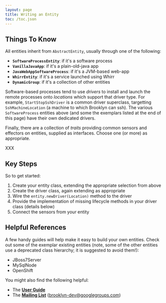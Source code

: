 ```yaml
---
layout: page
title: Writing an Entity
toc: /toc.json
---
```




## Things To Know

All entities inherit from `AbstractEntity`, 
usually through one of the following:

* **`SoftwareProcessEntity`**:  if it's a software process
* **`VanillaJavaApp`**:  if it's a plain-old-java app
* **`JavaWebAppSoftwareProcess`**:  if it's a JVM-based web-app
* **`WhirrEntity`**:  if it's a service launched using Whirr
* **`DynamicGroup`**:  if it's a collection of other entities

Software-based processes tend to use *drivers* to install and
launch the remote processes onto *locations* which support that driver type.
For example, `StartStopSshDriver` is a common driver superclass,
targetting `SshMachineLocation` (a machine to which Brooklyn can ssh).
The various `SoftwareProcess` entities above (and some the exemplars 
listed at the end of this page) have their own dedicated drivers.

Finally, there are a collection of *traits* providing common
sensors and effectors on entities, supplied as interfaces.
Choose one (or more) as appropriate.

XXX

## Key Steps

So to get started:

1. Create your entity class, extending the appropriate selection from above
2. Create the driver class, again extending as appropriate
3. Wire the `entity.newDriver(Location)` method to the driver 
4. Provide the implementation of missing lifecycle methods in your driver class (details below)
5. Connect the sensors from your entity


## Helpful References

A few handy guides will help make it easy to build your own entities.
Check out some of the exemplar existing entities
(note, some of the other entities use a deprecated class hierarchy;
it is suggested to avoid them!):

* JBoss7Server
* MySqlNode
* OpenShift

You might also find the following helpful:

* The **[User Guide](/use/guide/index.html)**
* The **[Mailing List](http://groups.google.com/group/brooklyn-dev)** (brooklyn-dev@googlegroups.com)
